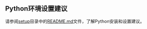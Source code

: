 ## Python环境设置建议



请参阅[setup](../../setup)目录中的[README.md](../../setup/README.md)文件，了解Python安装和设置建议。



